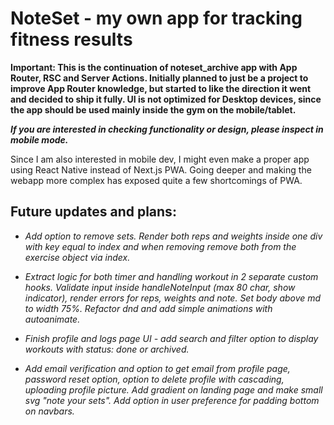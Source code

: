 # NoteSet - my own app for tracking fitness results

**Important: This is the continuation of noteset_archive app with App Router, RSC and Server Actions. Initially planned to just be a project to improve App Router knowledge, but started to like the direction it went and decided to ship it fully. UI is not optimized for Desktop devices, since the app should be used mainly inside the gym on the mobile/tablet.**

**_If you are interested in checking functionality or design, please inspect in mobile mode._**

Since I am also interested in mobile dev, I might even make a proper app using React Native instead of Next.js PWA. Going deeper and making the webapp more complex has exposed quite a few shortcomings of PWA.

## Future updates and plans:

- _Add option to remove sets. Render both reps and weights inside one div with key equal to index and when removing remove both from the exercise object via index._

- _Extract logic for both timer and handling workout in 2 separate custom hooks. Validate input inside handleNoteInput (max 80 char, show indicator), render errors for reps, weights and note. Set body above md to width 75%. Refactor dnd and add simple animations with autoanimate._

- _Finish profile and logs page UI - add search and filter option to display workouts with status: done or archived._

- _Add email verification and option to get email from profile page, password reset option, option to delete profile with cascading, uploading profile picture. Add gradient on landing page and make small svg "note your sets". Add option in user preference for padding bottom on navbars._
